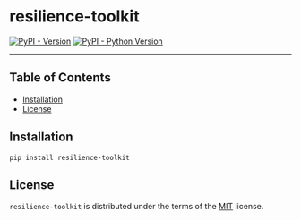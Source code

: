 # resilience-toolkit

[![PyPI - Version](https://img.shields.io/pypi/v/resilience-toolkit.svg)](https://pypi.org/project/resilience-toolkit)
[![PyPI - Python Version](https://img.shields.io/pypi/pyversions/resilience-toolkit.svg)](https://pypi.org/project/resilience-toolkit)

-----

## Table of Contents

- [Installation](#installation)
- [License](#license)

## Installation

```console
pip install resilience-toolkit
```

## License

`resilience-toolkit` is distributed under the terms of the [MIT](https://spdx.org/licenses/MIT.html) license.
